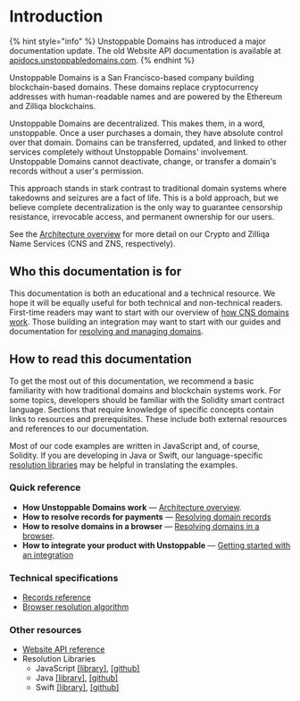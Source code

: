 # Introduction

{% hint style="info" %}
Unstoppable Domains has introduced a major documentation update. The old Website API documentation is available at [apidocs.unstoppabledomains.com](https://apidocs.unstoppabledomains.com/).
{% endhint %}

Unstoppable Domains is a San Francisco-based company building blockchain-based domains. These domains replace cryptocurrency addresses with human-readable names and are powered by the Ethereum and Zilliqa blockchains.

Unstoppable Domains are decentralized. This makes them, in a word, unstoppable. Once a user purchases a domain, they have absolute control over that domain. Domains can be transferred, updated, and linked to other services completely without Unstoppable Domains' involvement. Unstoppable Domains cannot deactivate, change, or transfer a domain's records without a user's permission.

This approach stands in stark contrast to traditional domain systems where takedowns and seizures are a fact of life. This is a bold approach, but we believe complete decentralization is the only way to guarantee censorship resistance, irrevocable access, and permanent ownership for our users.

See the [Architecture overview](domain-registry-essentials/architecture-overview.md) for more detail on our Crypto and Zilliqa Name Services (CNS and ZNS, respectively).

## Who this documentation is for

This documentation is both an educational and a technical resource. We hope it will be equally useful for both technical and non-technical readers. First-time readers may want to start with our overview of [how CNS domains work](domain-registry-essentials/cns-smart-contracts.md). Those building an integration may want to start with our guides and documentation for [resolving and managing domains](domain-registry-essentials/resolving-domain-records.md).

## How to read this documentation

To get the most out of this documentation, we recommend a basic familiarity with how traditional domains and blockchain systems work. For some topics, developers should be familiar with the Solidity smart contract language. Sections that require knowledge of specific concepts contain links to resources and prerequisites. These include both external resources and references to our documentation.

Most of our code examples are written in JavaScript and, of course, Solidity. If you are developing in Java or Swift, our language-specific [resolution libraries](https://github.com/unstoppabledomains?q=resolution) may be helpful in translating the examples.

### Quick reference

- **How Unstoppable Domains work** — [Architecture overview](domain-registry-essentials/architecture-overview.md).
- **How to resolve records for payments** — [Resolving domain records](domain-registry-essentials/resolving-domain-records.md)
- **How to resolve domains in a browser** — [Resolving domains in a browser](browser-resolution/resolving-domains-in-a-browser.md).
- **How to integrate your product with Unstoppable** — [Getting started with an integration](integrations/getting-started.md)

### Technical specifications

- [Records reference](domain-registry-essentials/records-reference.md)
- [Browser resolution algorithm](browser-resolution/browser-resolution-algorithm.md)

### Other resources

- [Website API reference](https://apidocs.unstoppabledomains.com/)
- Resolution Libraries
  - JavaScript [\[library\]](https://www.npmjs.com/package/@unstoppabledomains/resolution), [\[github\]](https://github.com/unstoppabledomains/resolution)
  - Java [\[library\]](https://search.maven.org/artifact/com.unstoppabledomains.resolution/resolution/1.1.0/jar), [\[github\]](https://github.com/unstoppabledomains/resolution-java)
  - Swift [\[library\]](https://cocoapods.org/pods/UnstoppableDomainsResolution), [\[github\]](https://github.com/unstoppabledomains/resolution-swift)

